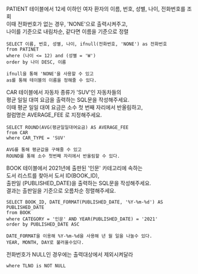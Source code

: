 PATIENT 테이블에서 12세 이하인 여자 환자의 이름, 번호, 성별, 나이, 전화번호를 조회   
이때 전화번호가 없는 경우, 'NONE'으로 출력시켜주고,   
나이를 기준으로 내림차순, 같다면 이름을 기준으로 정렬   
```
SELECT 이름, 번호, 성별, 나이, ifnull(전화번호, 'NONE') as 전화번호
from PATINET
where (나이 <= 12) and (성별 = 'W')
order by 나이 DESC, 이름

ifnull을 통해 'NONE'을 사용할 수 있고
as를 통해 테이블의 이름을 정해줄 수 있다.
```
CAR 테이블에서 자동차 종류가 'SUV'인 자동차들의   
평균 일일 대여 요금을 출력하는 SQL문을 작성해주세요.   
이때 평균 일일 대여 요금은 소수 첫 번째 자리에서 반올림하고,   
컬럼명은 AVERAGE_FEE 로 지정해주세요.   
```
SELECT ROUND(AVG(평균일일대여요금) AS AVERAGE_FEE
from CAR
where CAR_TYPE = 'SUV'

AVG를 통해 평균값을 구해줄 수 있고
ROUND를 통해 소수 첫번째 자리에서 반올림할 수 있다.
```
BOOK 테이블에서 2021년에 출판된 '인문' 카테고리에 속하는   
도서 리스트를 찾아서 도서 ID(BOOK_ID),   
출판일 (PUBLISHED_DATE)을 출력하는 SQL문을 작성해주세요.   
결과는 출판일을 기준으로 오름차순 정렬해주세요.   
```
SELECT BOOK_ID, DATE_FORMAT(PUBLISHED_DATE, '%Y-%m-%d') AS PUBLISHED_DATE
from BOOK
where CATEGORY = '인문' AND YEAR(PUBLISHED_DATE) = '2021'
order by PUBLISHED_DATE ASC

DATE_FORMAT을 이용해 %Y-%m-%d을 사용해 년 월 일을 나눌수 있다.
YEAR, MONTH, DAY로 불러올수있다.   
```
전화번호가 NULL인 경우에는 출력대상에서 제외시켜달라
```
where TLNO is NOT NULL
```


